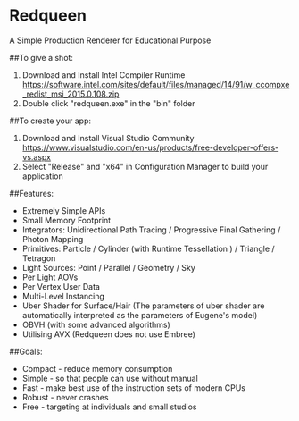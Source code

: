 # Redqueen

A Simple Production Renderer for Educational Purpose

##To give a shot:
  
1. Download and Install Intel Compiler Runtime <https://software.intel.com/sites/default/files/managed/14/91/w_ccompxe_redist_msi_2015.0.108.zip>
2. Double click "redqueen.exe" in the "bin" folder

##To create your app:
  
1. Download and Install Visual Studio Community <https://www.visualstudio.com/en-us/products/free-developer-offers-vs.aspx>
2. Select "Release" and "x64" in Configuration Manager to build your application

##Features:
* Extremely Simple APIs
* Small Memory Footprint
* Integrators: Unidirectional Path Tracing / Progressive Final Gathering / Photon Mapping
* Primitives: Particle / Cylinder (with Runtime Tessellation ) / Triangle / Tetragon
* Light Sources: Point / Parallel / Geometry / Sky
* Per Light AOVs
* Per Vertex User Data
* Multi-Level Instancing
* Uber Shader for Surface/Hair (The parameters of uber shader are automatically interpreted as the parameters of Eugene's model)
* OBVH (with some advanced algorithms)
* Utilising AVX (Redqueen does not use Embree)

##Goals:
* Compact - reduce memory consumption 
* Simple - so that people can use without manual
* Fast - make best use of the instruction sets of modern CPUs
* Robust - never crashes
* Free - targeting at individuals and small studios
